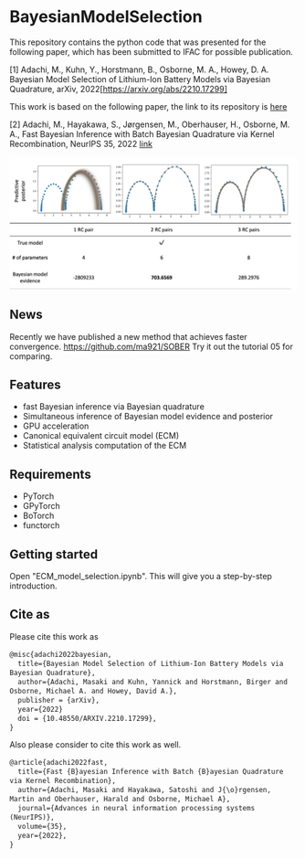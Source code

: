 # BayesianModelSelection
This repository contains the python code that was presented for the following paper, which has been submitted to IFAC for possible publication.

[1] Adachi, M., Kuhn, Y., Horstmann, B., Osborne, M. A., Howey, D. A. 
Bayesian Model Selection of Lithium-Ion Battery Models via Bayesian Quadrature, arXiv, 2022[https://arxiv.org/abs/2210.17299]

This work is based on the following paper, the link to its repository is [here](https://github.com/ma921/BASQ)

[2] Adachi, M., Hayakawa, S., Jørgensen, M., Oberhauser, H., Osborne, M. A.,
Fast Bayesian Inference with Batch Bayesian Quadrature via Kernel Recombination, NeurIPS 35, 2022 [link](https://proceedings.neurips.cc/paper_files/paper/2022/hash/697200c9d1710c2799720b660abd11bb-Abstract-Conference.html)

![plot](./overview.png)

## News
Recently we have published a new method that achieves faster convergence.
https://github.com/ma921/SOBER
Try it out the tutorial 05 for comparing.

## Features
- fast Bayesian inference via Bayesian quadrature
- Simultaneous inference of Bayesian model evidence and posterior
- GPU acceleration
- Canonical equivalent circuit model (ECM)
- Statistical analysis computation of the ECM

## Requirements
- PyTorch
- GPyTorch
- BoTorch
- functorch

## Getting started
Open "ECM_model_selection.ipynb".
This will give you a step-by-step introduction.

## Cite as

Please cite this work as
```
@misc{adachi2022bayesian,
  title={Bayesian Model Selection of Lithium-Ion Battery Models via Bayesian Quadrature},
  author={Adachi, Masaki and Kuhn, Yannick and Horstmann, Birger and Osborne, Michael A. and Howey, David A.},
  publisher = {arXiv},
  year={2022}
  doi = {10.48550/ARXIV.2210.17299},
}
```
Also please consider to cite this work as well.
```
@article{adachi2022fast,
  title={Fast {B}ayesian Inference with Batch {B}ayesian Quadrature via Kernel Recombination},
  author={Adachi, Masaki and Hayakawa, Satoshi and J{\o}rgensen, Martin and Oberhauser, Harald and Osborne, Michael A},
  journal={Advances in neural information processing systems (NeurIPS)},
  volume={35},
  year={2022},
}
```
